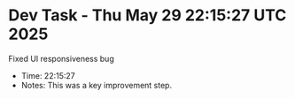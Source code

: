 # Dev Task - Thu May 29 22:15:27 UTC 2025
Fixed UI responsiveness bug
- Time: 22:15:27
- Notes: This was a key improvement step.
